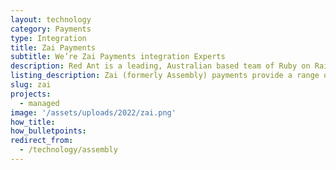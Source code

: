 ```yaml
---
layout: technology
category: Payments
type: Integration
title: Zai Payments
subtitle: We’re Zai Payments integration Experts
description: Red Ant is a leading, Australian based team of Ruby on Rails Developers. We’ve worked with hundreds of companies and startups to integrate their apps with Zai Payments.
listing_description: Zai (formerly Assembly) payments provide a range of innovative digital payment services that can be incorporated into your e-commerce platform. Reliable, fast payments systems that allow customers to make payments with ease and high levels of confidence are critical in any e-commerce platform. Zai allows you to build flexible payment solutions that are unique to your app or business model. We have experience in building complex digital wallets and payments systems.
slug: zai
projects:
  - managed
image: '/assets/uploads/2022/zai.png'
how_title:
how_bulletpoints:
redirect_from:
  - /technology/assembly
---
```

